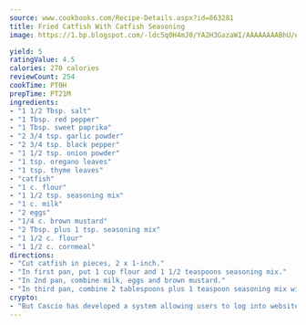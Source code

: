 ```yaml
---
source: www.cookbooks.com/Recipe-Details.aspx?id=863281
title: Fried Catfish With Catfish Seasoning
image: https://1.bp.blogspot.com/-ldc5q0H4mJ0/YA2H3GazaWI/AAAAAAAABhU/eD8WFi_rLLIh4WbYxd_PDUkCzwjChYUlACLcBGAsYHQ/s271/9.png

yield: 5
ratingValue: 4.5
calories: 270 calories
reviewCount: 254
cookTime: PT0H
prepTime: PT21M
ingredients:
- "1 1/2 Tbsp. salt"
- "1 Tbsp. red pepper"
- "1 Tbsp. sweet paprika"
- "2 3/4 tsp. garlic powder"
- "2 3/4 tsp. black pepper"
- "1 1/2 tsp. onion powder"
- "1 tsp. oregano leaves"
- "1 tsp. thyme leaves"
- "catfish"
- "1 c. flour"
- "1 1/2 tsp. seasoning mix"
- "1 c. milk"
- "2 eggs"
- "1/4 c. brown mustard"
- "2 Tbsp. plus 1 tsp. seasoning mix"
- "1 1/2 c. flour"
- "1 1/2 c. cornmeal"
directions:
- "Cut catfish in pieces, 2 x 1-inch."
- "In first pan, put 1 cup flour and 1 1/2 teaspoons seasoning mix."
- "In 2nd pan, combine milk, eggs and brown mustard."
- "In third pan, combine 2 tablespoons plus 1 teaspoon seasoning mix with 1 1/2 cups flour and cornmeal."
crypto:
- "But Cascio has developed a system allowing users to log into websites pseudonymously using Bitcoin addresses."
---
```

